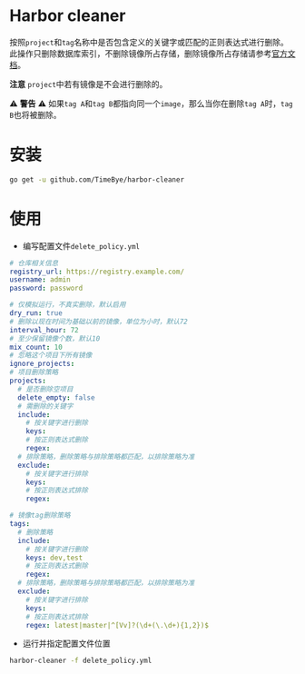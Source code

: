 # Harbor cleaner
按照`project`和`tag`名称中是否包含定义的关键字或匹配的正则表达式进行删除。此操作只删除数据库索引，不删除镜像所占存储，删除镜像所占存储请参考[官方文档](https://github.com/vmware/harbor/blob/master/docs/user_guide.md#deleting-repositories)。

**注意** `project`中若有镜像是不会进行删除的。

⚠️ **警告** ⚠️ 如果`tag A`和`tag B`都指向同一个`image`，那么当你在删除`tag A`时，`tag B`也将被删除。

# 安装

```bash
go get -u github.com/TimeBye/harbor-cleaner
```

# 使用

- 编写配置文件`delete_policy.yml`
```yaml
# 仓库相关信息
registry_url: https://registry.example.com/
username: admin
password: password

# 仅模拟运行，不真实删除，默认启用
dry_run: true
# 删除以现在时间为基础以前的镜像，单位为小时，默认72
interval_hour: 72
# 至少保留镜像个数，默认10
mix_count: 10
# 忽略这个项目下所有镜像
ignore_projects:
# 项目删除策略
projects:
  # 是否删除空项目
  delete_empty: false
  # 需删除的关键字
  include:
    # 按关键字进行删除
    keys:
    # 按正则表达式删除
    regex:
  # 排除策略，删除策略与排除策略都匹配，以排除策略为准
  exclude:
    # 按关键字进行排除
    keys:
    # 按正则表达式排除
    regex:

# 镜像tag删除策略
tags:
  # 删除策略
  include:
    # 按关键字进行删除
    keys: dev,test
    # 按正则表达式删除
    regex:
  # 排除策略，删除策略与排除策略都匹配，以排除策略为准
  exclude:
    # 按关键字进行排除
    keys:
    # 按正则表达式排除
    regex: latest|master|^[Vv]?(\d+(\.\d+){1,2})$
```

- 运行并指定配置文件位置

```bash
harbor-cleaner -f delete_policy.yml
```